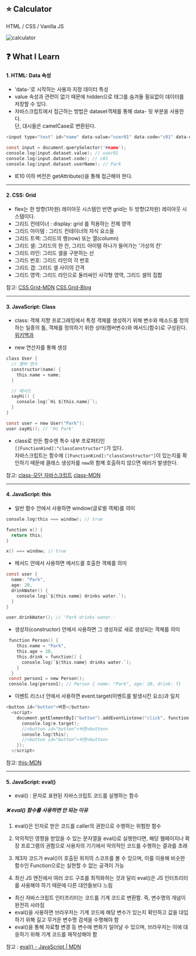 ## :star: Calculator

HTML / CSS / Vanilla JS
<br/>

![calculator](https://user-images.githubusercontent.com/76716519/132009917-a8681291-4b70-4838-9f2f-813bf167a454.gif)

## :question: What I Learn

#### 1. HTML: Data 속성

- 'data-'로 시작하는 사용자 지정 데이터 특성
- value 속성과 관련이 없기 때문에 hidden으로 태그를 숨겨둘 필요없이 데이터를 저장할 수 있다.
- 자바스크립트에서 접근하는 방법은 dataset객체를 통해 data- 뒷 부분을 사용한다.<br/>
  단, 대시들은 camelCase로 변환된다.

```c
<input type="text" id="name" data-value="user01" data-code="c01" data-user-name="Park">
```

```c
const input = document.querySelector('#name');
console.log(input.dataset.value); // user01
console.log(input.dataset.code); // c01
console.log(input.dataset.userName); // Park
```

- IE10 이하 버전은 getAttribute()을 통해 접근해야 한다.

---

#### 2. CSS: Grid

- flex는 한 방향(1차원) 레이아웃 시스템인 반면 grid는 두 방향(2차원) 레이아웃 시스템이다.
- 그리드 컨테이너 : display: grid 를 적용하는 전체 영역
- 그리드 아이템 : 그리드 컨테이너의 자식 요소들
- 그리드 트랙: 그리드의 행(row) 또는 열(column)
- 그리드 셀: 그리드의 한 칸, 그리드 아이템 하나가 들어가는 '가상의 칸'
- 그리드 라인: 그리드 셀을 구분하는 선
- 그리드 번호: 그리드 라인의 각 번호
- 그리드 갭: 그리드 셀 사이의 간격
- 그리드 영역: 그리드 라인으로 둘러싸인 사각형 영역, 그리드 셀의 집합

참고: [CSS Grid-MDN](https://developer.mozilla.org/ko/docs/Web/CSS/CSS_Grid_Layout)
[CSS Grid-Blog](https://studiomeal.com/archives/533)

---

#### 3. JavaScript: Class

- class: 객체 지향 프로그래밍에서 특정 객체를 생성하기 위해 변수와 메소드를 정의하는 일종의 틀, 객체를 정의하기 위한 상태(멤버변수)와 메서드(함수)로 구성된다. [위키백과](<https://ko.wikipedia.org/wiki/%ED%81%B4%EB%9E%98%EC%8A%A4_(%EC%BB%B4%ED%93%A8%ED%84%B0_%ED%94%84%EB%A1%9C%EA%B7%B8%EB%9E%98%EB%B0%8D)>)

- new 연산자를 통해 생성

```c
class User {
  // 멤버 변수
  constructor(name) {
    this.name = name;
  }

  // 메서드
  sayHi() {
    console.log(`Hi ${this.name}`);
  }
}

```

```c
const user = new User("Park");
user.sayHi(); // 'Hi Park'
```

- class로 만든 함수엔 특수 내부 프로퍼티인 `[[FunctionKind]:"classConstructor"]`가 있다.<br/>
  자바스크립트는 함수에 `[[FunctionKind]:"classConstructor"]`이 있는지를 확인하기 때문에 클래스 생성자를 `new`와 함꼐 호출하지 않으면 에러가 발생한다.

참고: [class-모던 자바스크립트](https://ko.javascript.info/class) [class-MDN](https://developer.mozilla.org/ko/docs/Web/JavaScript/Reference/Statements/class)

---

#### 4. JavaScript: this

- 일반 함수 안에서 사용하면 window(글로벌 객체)를 의미

```c
console.log(this === window); // true

function x() {
  return this;
}

x() === window; // true
```

- 메서드 안에서 사용하면 메서드를 호출한 객체를 의미

```c
const user {
  name: "Park",
  age: 20,
  drinkWater() {
    console.log(`${this.name} drinks water.`);
  }
}

user.drinkWater(); // 'Park drinks water.'
```

- 생성자(constructor) 안에서 사용하면 그 생성자로 새로 생성되는 객체를 의미

```c
 function Person() {
    this.name = "Park",
    this.age = 20,
    this.drink = function() {
      console.log(`${this.name} drinks water.`);
    }
  }
 const person1 = new Person();
 console.log(person1); // Person { name: "Park", age: 20, drink: f}
```

- 이벤트 리스너 안에서 사용하면 event.target(이벤트를 발생시킨 요소)과 일치

```c
<button id="button">버튼</button>
  <script>
    document.getElementByI("button").addEventListene("click", function (e) {
      console.log(e.target);
      //<button id="button">버튼<button>
      console.log(this);
      //<button id="button">버튼<button>
    });
  </script>
```

참고: [this-MDN](https://developer.mozilla.org/en-US/docs/Web/JavaScript/Reference/Operators/this)

---

#### 5. JavaScript: eval()

- eval() : 문자로 표현된 자바스크립트 코드를 실행하는 함수

##### :x: eval() 함수를 사용하면 안 되는 이유

1. eval()은 인자로 받은 코드를 caller의 권한으로 수행하는 위험한 함수

2. 악의적인 영향을 받았을 수 있는 문자열을 eval()로 실행한다면, 해당 웹페이지나 확장 프로그램의 권함으로 사용자의 기기에서 악의적인 코드를 수행하는 결과를 초래

3. 제3자 코드가 eval()이 호출된 위치의 스코프를 볼 수 있으며, 이를 이용해 비슷한 함수인 Function으로는 실현할 수 없는 공격이 가능

4. 최신 JS 엔진에서 여러 코드 구조를 최적화하는 것과 달리 eval()은 JS 인터프리터를 사용해야 하기 때문에 다른 대안들보다 느림

- 최신 자바스크립트 인터프리터는 코드를 기계 코드로 변환함. 즉, 변수명의 개념이 완전히 사라짐
- eval()을 사용하면 브라우저는 기계 코드에 해당 변수가 있는지 확인하고 값을 대입하기 위해 길고 무거운 변수명 검색을 수행해야 함
- eval()을 통해 자료형 변경 등 변수에 변화가 일어날 수 있으며, 브라우저는 이에 대응하기 위해 기계 코드를 재작성해야 함

참고 : [eval() - JavaScript | MDN](https://developer.mozilla.org/ko/docs/Web/JavaScript/Reference/Global_Objects/eval#eval%EC%9D%84_%EC%A0%88%EB%8C%80_%EC%82%AC%EC%9A%A9%ED%95%98%EC%A7%80_%EB%A7%90_%EA%B2%83!)
